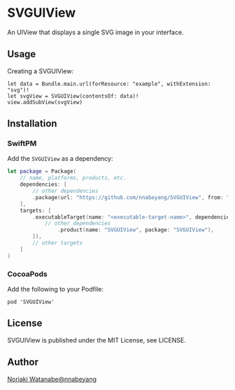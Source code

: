 # SVGUIView

An UIView that displays a single SVG image in your interface.

## Usage

Creating a SVGUIView:
```
let data = Bundle.main.url(forResource: "example", withExtension: "svg")!
let svgView = SVGUIView(contentsOf: data)!
view.addSubView(svgView)
```

## Installation

### SwiftPM

Add the `SVGUIView` as a dependency:

```swift
let package = Package(
    // name, platforms, products, etc.
    dependencies: [
        // other dependencies
        .package(url: "https://github.com/nnabeyang/SVGUIView", from: "0.19.2"),
    ],
    targets: [
        .executableTarget(name: "<executable-target-name>", dependencies: [
            // other dependencies
                .product(name: "SVGUIView", package: "SVGUIView"),
        ]),
        // other targets
    ]
)
```

### CocoaPods

Add the following to your Podfile:

```terminal
pod 'SVGUIView'
```

## License

SVGUIView is published under the MIT License, see LICENSE.

## Author
[Noriaki Watanabe@nnabeyang](https://twitter.com/nnabeyang)
